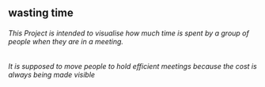 <h2> wasting time </h2>

<h6>This Project is intended to visualise how much time is spent 
by a group of people when they are in a meeting.</h6> 

<h6>It is supposed to move people to hold efficient meetings 
because the cost is always being made visible</h6>
